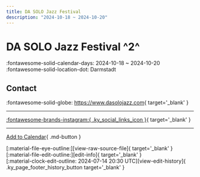 ```yaml
---
title: DA SOLO Jazz Festival
description: "2024-10-18 ~ 2024-10-20"
---
```


# DA SOLO Jazz Festival ^2^

:fontawesome-solid-calendar-days: 2024-10-18 ~ 2024-10-20  
:fontawesome-solid-location-dot: Darmstadt  

## Contact

:fontawesome-solid-globe: <https://www.dasolojazz.com>{ target='_blank' }  

---

 [:fontawesome-brands-instagram:{ .ky_social_links_icon }](https://instagram.com/sunnysideswingstudio){ target='_blank' }

---

[Add to Calendar](https://swing.news/ics/en/2024/de_DE/da-solo-jazz-festival-2024.ics){ .md-button }

<div class="ky_page_footer" markdown>
<div class="ky_page_footer_trailing" markdown="span">
[:material-file-eye-outline:][view-raw-source-file]{ target='_blank' }
[:material-file-edit-outline:][edit-info]{ target='_blank' }
</div>
<div class="ky_page_footer_leading" markdown="span">
[:material-clock-edit-outline: 2024-07-14 20:30 UTC][view-edit-history]{ .ky_page_footer_history_button target='_blank' }
</div>
</div>

[view-raw-source-file]: https://github.com/swingdance/events/blob/main/2024/de_DE/da-solo-jazz-festival-2024.json "View Raw Source File"
[edit-info]: https://github.com/swingdance/events/issues/new?assignees=&labels=update+event&projects=&template=03-update_entity.yml&title=%5B2024%2Fde_DE%5D%20DA%20SOLO%20Jazz%20Festival&region=de_DE&year=2024&id=da-solo-jazz-festival-2024&name=DA%20SOLO%20Jazz%20Festival&org_id= "Edit Info"

[view-edit-history]: https://github.com/swingdance/events/commits/main/2024/de_DE/da-solo-jazz-festival-2024.json "View Edit History"
